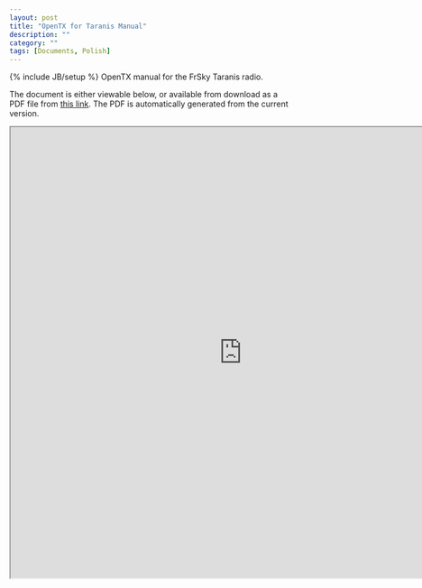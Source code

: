 ```yaml
---
layout: post
title: "OpenTX for Taranis Manual"
description: ""
category: ""
tags: [Documents, Polish]
---
```

{% include JB/setup %}
OpenTX manual for the FrSky Taranis radio.  

The document is either viewable below, or available from download as a PDF file from [this link](https://docs.google.com/document/d/1_H0T2a49twiTmHLSmVgGCA2inkCYrdOa52KzNLn2APk/export?format=pdf). The PDF is automatically generated from the current version.

<iframe width="820" height="800" src="https://docs.google.com/document/d/1_H0T2a49twiTmHLSmVgGCA2inkCYrdOa52KzNLn2APk/pub"></iframe>
